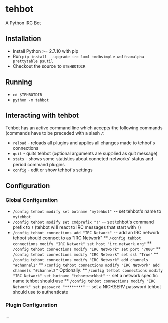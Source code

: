 # tehbot
A Python IRC Bot

## Installation
* Install Python >= 2.7.10 with pip
* Run `pip install --upgrade irc lxml tmdbsimple wolframalpha prettytable psutil`
* Checkout the source to `$TEHBOTDIR`

## Running
* `cd $TEHBOTDIR`
* `python -m tehbot`

## Interacting with tehbot
Tehbot has an active command line which accepts the following commands (commands have to be preceded with a slash `/`:
* `reload` - reloads all plugins and applies all changes made to tehbot's connections
* `quit` - quits tehbot (optional arguments are supplied as quit message)
* `stats` - shows some statistics about conneted networks' status and period command plugins
* `config` - edit or show tehbot's settings

## Configuration

### Global Configuration
* `/config tehbot modify set botname "mytehbot"` -- set tehbot's name to `mytehbot`
* `/config tehbot modify set cmdprefix "!"` -- set tehbot's command prefix to `!` (tehbot will react to IRC messages that start with `!`)
* `/config tehbot connections add "IRC Network"` -- add an IRC network tehbot should connect to as "IRC Network"
** `/config tehbot connections modify "IRC Network" set host "irc.network.org"`
** `/config tehbot connections modify "IRC Network" set port "7000"`
** `/config tehbot connections modify "IRC Network" set ssl "True"`
** `/config tehbot connections modify "IRC Network" add channels "#channel1"`
** `/config tehbot connections modify "IRC Network" add channels "#channel2"`
Optionally:
** `/config tehbot connections modify "IRC Network" set botname "tehnetworkbot"` -- set a network specific name tehbot should use
** `/config tehbot connections modify "IRC Network" set password "********"` -- set a NICKSERV password tehbot should use to authenticate

### Plugin Configuration
...
